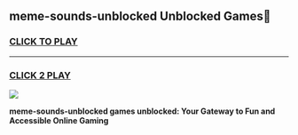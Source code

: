 
## meme-sounds-unblocked Unblocked Games👋
<h3>
<a href="https://news.freeplayer.one?title=meme-sounds-unblocked&ref=16F">CLICK TO PLAY</a></h3>
<hr>

<h3>
<a href="https://news.freeplayer.one?title=meme-sounds-unblocked&ref=16F">CLICK 2 PLAY</a>
  
</h3>

<a href="https://news.freeplayer.one?title=meme-sounds-unblocked&ref=16F/"><img src="https://clearcache.store/games.png"></a>


**meme-sounds-unblocked games unblocked: Your Gateway to Fun and Accessible Online Gaming**

